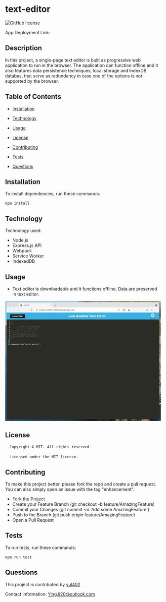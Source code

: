 # text-editor
![GitHub license](https://img.shields.io/badge/license-MIT-yellowgreen.svg)

App Deployment Link: 

## Description

In this project, a single-page text editor is built as progressive web application to run in the browser. The application can function offline and it also features data persistence techniques, local storage and IndexDB databas, that serve as redundancy in case one of the options is not supported by the browser.

## Table of Contents

* [Installation](#Installation)

* [Technology](#technology)

* [Usage](#usage)

* [License](#license)

* [Contributing](#contributing)

* [Tests](#tests)

* [Questions](#questions)


## Installation

To install dependencies, run these commands:

```
npm install
```

## Technology
Technology used:
- Node.js
- Express.js API
- Webpack
- Service Worker
- IndexedDB

## Usage
- Text editor is downloadable and it functions offline. Data are preserved in text editor.

![Demo](./assets/00-demo.gif)

## License

      Copyright © MIT. All rights reserved. 
      
      Licensed under the MIT license.


## Contributing
To make this project better, please fork the repo and create a pull request. You can also simply open an issue with the tag "enhancement".

* Fork the Project
* Create your Feature Branch (git checkout -b feature/AmazingFeature)
* Commit your Changes (git commit -m 'Add some AmazingFeature')
* Push to the Branch (git push origin feature/AmazingFeature)
* Open a Pull Request

## Tests

To run tests, run these commands:

```
npm run test
```

## Questions
This project is contributed by [yul402](https://github.com/yul402/)

Contact infotmation: Ying.li20@outlook.com
